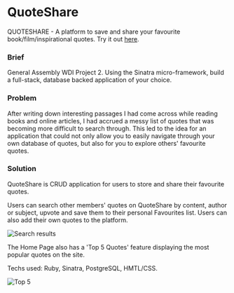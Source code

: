 # QuoteShare

QUOTESHARE - A platform to save and share your favourite book/film/inspirational quotes.
Try it out [here](https://quoteshareapp.herokuapp.com/).

### Brief

General Assembly WDI Project 2.
Using the Sinatra micro-framework, build a full-stack, database backed application of your choice.

### Problem

After writing down interesting passages I had come across while reading books and online articles, I had accrued a messy list of quotes that was becoming more difficult to search through. This led to the idea for an application that could not only allow you to easily navigate through your own database of quotes, but also for you to explore others' favourite quotes.

### Solution

QuoteShare is CRUD application for users to store and share their favourite quotes.

Users can search other members' quotes on QuoteShare by content, author or subject, upvote and save them to their personal Favourites list. Users can also add their own quotes to the platform.

![Search results](https://github.com/ajshopov/quote_app/blob/master/public/images/search_results.png)

The Home Page also has a 'Top 5 Quotes' feature displaying the most popular quotes on the site.

Techs used: Ruby, Sinatra, PostgreSQL, HMTL/CSS.

![Top 5](https://github.com/ajshopov/quote_app/blob/master/public/images/top_5.png)

